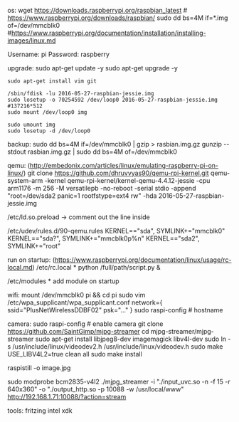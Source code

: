 os:
  wget https://downloads.raspberrypi.org/raspbian_latest # https://www.raspberrypi.org/downloads/raspbian/
  sudo dd bs=4M if=*.img of=/dev/mmcblk0 #https://www.raspberrypi.org/documentation/installation/installing-images/linux.md

  Username: pi
  Password: raspberry

  upgrade:
    sudo apt-get update -y
    sudo apt-get upgrade -y

    sudo apt-get install vim git

    /sbin/fdisk -lu 2016-05-27-raspbian-jessie.img
    sudo losetup -o 70254592 /dev/loop0 2016-05-27-raspbian-jessie.img #137216*512
    sudo mount /dev/loop0 img

    sudo umount img
    sudo losetup -d /dev/loop0

  backup:
    sudo dd bs=4M if=/dev/mmcblk0 | gzip > rasbian.img.gz
    gunzip --stdout rasbian.img.gz | sudo dd bs=4M of=/dev/mmcblk0

qemu: (http://embedonix.com/articles/linux/emulating-raspberry-pi-on-linux/)
  git clone https://github.com/dhruvvyas90/qemu-rpi-kernel.git
  qemu-system-arm -kernel qemu-rpi-kernel/kernel-qemu-4.4.12-jessie -cpu arm1176 -m 256 -M versatilepb -no-reboot -serial stdio -append "root=/dev/sda2 panic=1 rootfstype=ext4 rw" -hda 2016-05-27-raspbian-jessie.img

  /etc/ld.so.preload -> comment out the line inside

  /etc/udev/rules.d/90-qemu.rules
    KERNEL=="sda", SYMLINK+="mmcblk0"
    KERNEL=="sda?", SYMLINK+="mmcblk0p%n"
    KERNEL=="sda2", SYMLINK+="root"

run on startup: (https://www.raspberrypi.org/documentation/linux/usage/rc-local.md)
  /etc/rc.local
    * python /full/path/script.py &

  /etc/modules
    * add module on startup

wifi:
  mount /dev/mmcblk0 pi && cd pi
  sudo vim /etc/wpa_supplicant/wpa_supplicant.conf
  network={
      ssid="PlusNetWirelessDDBF02"
      psk="..."
  }
  sudo raspi-config # hostname

camera:
  sudo raspi-config # enable camera
  git clone https://github.com/SaintGimp/mjpg-streamer
  cd mjpg-streamer/mjpg-streamer
  sudo apt-get install libjpeg8-dev imagemagick libv4l-dev
  sudo ln -s /usr/include/linux/videodev2.h /usr/include/linux/videodev.h
  sudo make USE_LIBV4L2=true clean all
  sudo make install

  raspistill -o image.jpg

  sudo modprobe bcm2835-v4l2
  ./mjpg_streamer -i "./input_uvc.so -n -f 15 -r 640x360" -o "./output_http.so -p 10088 -w /usr/local/www"
  http://192.168.1.71:10088/?action=stream

tools:
  fritzing
  intel xdk
